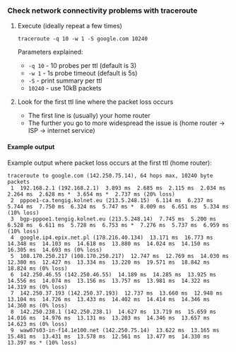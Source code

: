 ### Check network connectivity problems with traceroute

1. Execute (ideally repeat a few times)
   ```
   traceroute -q 10 -w 1 -S google.com 10240
   ```
   
   Parameters explained:
   * `-q 10` -  10 probes per ttl (default is 3)
   * `-w 1`  -  1s probe timeout (default is 5s)
   * `-S`    -  print summary per ttl
   * `10240` -  use 10kB packets

2. Look for the first ttl line where the packet loss occurs
   - The first line is (usually) your home router
   - The further you go to more widespread the issue is (home router -> ISP -> internet service)

#### Example output

Example output where packet loss occurs at the first ttl (home router):
```
traceroute to google.com (142.250.75.14), 64 hops max, 10240 byte packets
 1  192.168.2.1 (192.168.2.1)  3.893 ms  2.685 ms  2.115 ms  2.034 ms  2.264 ms  2.628 ms *  3.654 ms *  2.737 ms (20% loss)
 2  pppoe1-ca.tengig.kolnet.eu (213.5.248.15)  6.114 ms  6.237 ms  5.744 ms  7.750 ms  6.324 ms  5.747 ms *  8.009 ms  6.651 ms  5.334 ms (10% loss)
 3  bgp-pppoe1.tengig.kolnet.eu (213.5.248.14)  7.745 ms  5.200 ms  6.528 ms  6.611 ms  5.728 ms  6.753 ms *  7.276 ms  5.737 ms  6.959 ms (10% loss)
 4  google.ip4.epix.net.pl (178.216.40.134)  13.171 ms  16.773 ms  14.348 ms  14.103 ms  14.618 ms  13.880 ms  14.024 ms  14.150 ms  16.305 ms  14.693 ms (0% loss)
 5  108.170.250.217 (108.170.250.217)  12.747 ms  12.769 ms  14.030 ms  12.380 ms  12.427 ms  13.334 ms  13.220 ms  19.571 ms  18.842 ms  18.824 ms (0% loss)
 6  142.250.46.55 (142.250.46.55)  14.189 ms  14.285 ms  13.925 ms  14.556 ms  14.074 ms  13.156 ms  13.757 ms  13.981 ms  14.322 ms  14.319 ms (0% loss)
 7  142.250.37.193 (142.250.37.193)  12.737 ms  13.660 ms  12.948 ms  13.104 ms  14.726 ms  13.433 ms  14.402 ms  14.414 ms  14.346 ms  14.360 ms (0% loss)
 8  142.250.238.1 (142.250.238.1)  14.627 ms  13.719 ms  15.659 ms  14.016 ms  14.976 ms  13.131 ms  13.203 ms  14.346 ms  13.657 ms  14.623 ms (0% loss)
 9  waw07s03-in-f14.1e100.net (142.250.75.14)  13.622 ms  13.165 ms  15.481 ms  13.431 ms  13.578 ms  12.561 ms  13.477 ms  14.330 ms  13.397 ms * (10% loss)
```


